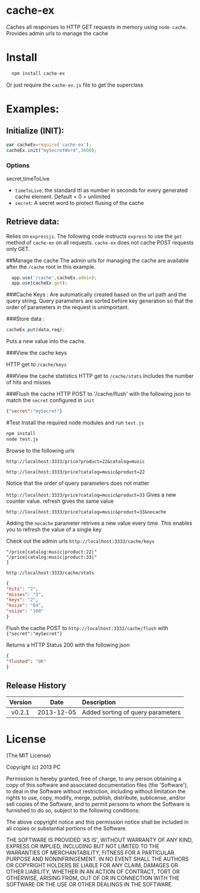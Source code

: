 cache-ex
===========

Caches all responses to HTTP GET requests in memory using `node-cache`. 
Provides admin urls to manage the cache

# Install

```bash
  npm install cache-ex
```

Or just require the `cache-ex.js` file to get the superclass

# Examples:

## Initialize (INIT):

```js
var cacheEx=require('cache-ex');
cacheEx.init("mySecretWord",3600);
```

### Options
secret,timeToLive
- `timeToLive`: the standard ttl as number in seconds for every generated cache element. Default = 0 = unlimited
- `secret`: A secret word to protect flusing of the cache


## Retrieve data:

Relies on  `expressjs`.
The following code instructs `express` to use the `get` method of `cache-ex` on all requests.
`cache-ex` does not cache POST requests only GET.

##Manage the cache
The admin urls for managing the cache are available after the `/cache` root in this example.

```js
  app.use('/cache',cacheEx.admin);
  app.use(cacheEx.get);
```

###Cache Keys :
Are automatically created based on the url path and the query string.
Query parameters are sorted before key generation so that the order of parameters in the request is unimportant.

###Store data :

```js
cacheEx.put(data,req);
```
Puts a new value into the cache.


###View the cache keys

HTTP get to `/cache/keys`

###View the cache statistics
HTTP get to `/cache/stats`
Includes the number of hits and misses

###Flush the cache
HTTP POST to '/cache/flush' with the following json to match the `secret` configured in `init`
```json 
{"secret":"mySecret"}
```

#Test
Install the required node modules and run `test.js`
```bash
npm install
node test.js
```

Browse to the following urls

`http://localhost:3333/price?product=22&catalog=music`

`http://localhost:3333/price?catalog=music&product=22`

Notice that the order of query parameters does not matter

`http://localhost:3333/price?catalog=music&product=33`
Gives a new counter value. refresh gives the same value

`http://localhost:3333/price?catalog=music&product=33&nocache`

Adding the `nocache` parameter retrives a new value every time. This enables you to refresh the value of a single key

Check out the admin urls
`http://localhost:3333/cache/keys`
```json[
"/price|catalog:music|product:22|"
"/price|catalog:music|product:33|"
]
```
`http://localhost:3333/cache/stats`
```json
{
"hits": "2",
"misses": "3",
"keys": "2",
"ksize": "64",
"vsize": "160"
}
```
Flush the cache
POST to `http://localhost:3333/cache/flush` with `{"secret":"mySecret"}`

Returns a HTTP Status 200 with the following json

```json
{
"flushed": "OK"
}	
```
## Release History
|Version|Date|Description|
|:--:|:--:|:--|
|v0.2.1|2013-12-05|Added sorting of query parameters|

# License 

(The MIT License)

Copyright (c) 2013 PC 

Permission is hereby granted, free of charge, to any person obtaining
a copy of this software and associated documentation files (the
'Software'), to deal in the Software without restriction, including
without limitation the rights to use, copy, modify, merge, publish,
distribute, sublicense, and/or sell copies of the Software, and to
permit persons to whom the Software is furnished to do so, subject to
the following conditions:

The above copyright notice and this permission notice shall be
included in all copies or substantial portions of the Software.

THE SOFTWARE IS PROVIDED 'AS IS', WITHOUT WARRANTY OF ANY KIND,
EXPRESS OR IMPLIED, INCLUDING BUT NOT LIMITED TO THE WARRANTIES OF
MERCHANTABILITY, FITNESS FOR A PARTICULAR PURPOSE AND NONINFRINGEMENT.
IN NO EVENT SHALL THE AUTHORS OR COPYRIGHT HOLDERS BE LIABLE FOR ANY
CLAIM, DAMAGES OR OTHER LIABILITY, WHETHER IN AN ACTION OF CONTRACT,
TORT OR OTHERWISE, ARISING FROM, OUT OF OR IN CONNECTION WITH THE
SOFTWARE OR THE USE OR OTHER DEALINGS IN THE SOFTWARE.
